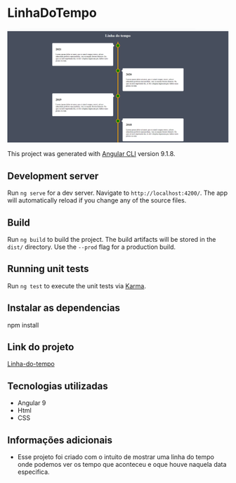 # LinhaDoTempo

<img src="./src/assets/site.png">

This project was generated with [Angular CLI](https://github.com/angular/angular-cli) version 9.1.8.

## Development server

Run `ng serve` for a dev server. Navigate to `http://localhost:4200/`. The app will automatically reload if you change any of the source files.

## Build

Run `ng build` to build the project. The build artifacts will be stored in the `dist/` directory. Use the `--prod` flag for a production build.

## Running unit tests

Run `ng test` to execute the unit tests via [Karma](https://karma-runner.github.io).

## Instalar as dependencias

npm install

## Link do projeto

[Linha-do-tempo](-)

## Tecnologias utilizadas

- Angular 9
- Html
- CSS

## Informações adicionais

- Esse projeto foi criado com o intuito de mostrar uma linha do tempo onde podemos ver os tempo que aconteceu e oque houve naquela data especifica.
